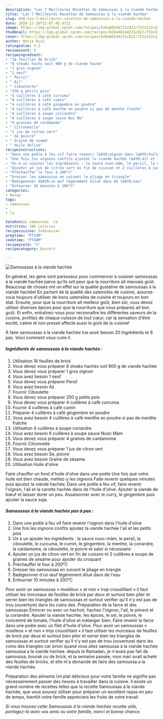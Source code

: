 ```yaml
---
description: "Les 7 Meilleures Recettes de Samoussas à la viande hachée"
title: "Les 7 Meilleures Recettes de Samoussas à la viande hachée"
slug: 458-les-7-meilleures-recettes-de-samoussas-a-la-viande-hachee
date: 2020-11-26T12:07:45.072Z
image: https://img-global.cpcdn.com/recipes/626a60244231c822/751x532cq70/samoussas-a-la-viande-hachee-photo-principale-de-la-recette.jpg
thumbnail: https://img-global.cpcdn.com/recipes/626a60244231c822/751x532cq70/samoussas-a-la-viande-hachee-photo-principale-de-la-recette.jpg
cover: https://img-global.cpcdn.com/recipes/626a60244231c822/751x532cq70/samoussas-a-la-viande-hachee-photo-principale-de-la-recette.jpg
author: Marie Ruiz
ratingvalue: 3.2
reviewcount: 9
recipeingredient:
- "16 feuilles de brick"
- "8 steaks hachs soit 900 g de viande hache"
- "1 gros oignon"
- "1 oeuf"
- " Persil"
- " Ail"
- " Ciboulette"
- "250 g petits pois"
- "4 cuillères à café curcuma"
- "4 cuillères à café cumin"
- "4 cuillères à café gingembre en poudre"
- "4 cuillères à café menthe en poudre si pas de menthe frache"
- "4 cuillères à soupe coriandre"
- "6 cuillères à soupe sauce Nuc Mm"
- "4 graines de cardamome"
- " Citronnelle"
- "1 jus de citron vert"
- " Se poivre"
- " Graine de ssame"
- " Huile dolive"
recipeinstructions:
- "Dans une poêle à feu vif faire revenir l&#39;oignon dans l&#39;huile d&#39;olive"
- "Une fois les oignons confits ajoutez la viande hachée l&#39;ail et les petits pois"
- "Un à un ajouter les ingrédients : la sauce nuoc-mâm, le persil, la ciboulette, le curcuma, le cumin, le gingembre, la menthe, la coriandre, la cardamome, la ciboulette, le poivre et saler si nécessaire"
- "Ajouter un jus de citron vert en fin de cuisson et 2 cuillères à soupe de graines de sésame pour ajouter du croquant"
- "Préchauffer le four à 200°C"
- "Dresser les samoussas en suivant le pliage en triangle"
- "Badigeonner d&#39;un œuf légèrement dilué dans de l&#39;eau"
- "Enfourner 10 minutes à 200°C"
categories:
- Resep
tags:
- samoussas
- 
- la

katakunci: samoussas  la 
nutrition: 186 calories
recipecuisine: Indonesian
preptime: "PT19M"
cooktime: "PT48M"
recipeyield: "1"
recipecategory: Dessert

---
```



![Samoussas à la viande hachée](https://img-global.cpcdn.com/recipes/626a60244231c822/751x532cq70/samoussas-a-la-viande-hachee-photo-principale-de-la-recette.jpg)

En général, les gens sont paresseux pour commencer à cuisiner samoussas à la viande hachée parce qu'ils ont peur que la nourriture ait mauvais goût. Beaucoup de choses ont un effet sur la qualité gustative de samoussas à la viande hachée! En partant de la qualité des ustensiles de cuisine, assurez-vous toujours d'utiliser de bons ustensiles de cuisine et toujours en bon état. Ensuite, pour que la nourriture ait meilleur goût, bien sûr, vous devez utiliser diverses épices pour que la nourriture que vous préparez ait bon goût. Et enfin, entraînez-vous pour reconnaître les différentes saveurs de la cuisine, profitez de chaque cuisson de tout cœur, car la sensation d'être excité, calme et non pressé affecte aussi le goût de la cuisine!

<!--inarticleads1-->

À faire samoussas à la viande hachée tue avoir besoin 20 Ingrédients et 8 pas. Voici comment vous cuire il.

##### Ingrédients de samoussas à la viande hachée :

1. Utilisation 16 feuilles de brick
1. Vous devez vous préparer 8 steaks hachés soit 900 g de viande hachée
1. Vous devez vous préparer 1 gros oignon
1. Vous avez besoin 1 oeuf
1. Vous devez vous préparer  Persil
1. Vous avez besoin  Ail
1. Fournir  Ciboulette
1. Vous devez vous préparer 250 g petits pois
1. Vous devez vous préparer 4 cuillères à café curcuma
1. Fournir 4 cuillères à café cumin
1. Préparer 4 cuillères à café gingembre en poudre
1. Vous avez besoin 4 cuillères à café menthe en poudre si pas de menthe fraîche
1. Utilisation 4 cuillères à soupe coriandre
1. Vous avez besoin 6 cuillères à soupe sauce Nuöc Màm
1. Vous devez vous préparer 4 graines de cardamome
1. Fournir  Citronnelle
1. Vous devez vous préparer 1 jus de citron vert
1. Vous avez besoin  Se, poivre
1. Vous avez besoin  Graine de sésame
1. Utilisation  Huile d&#39;olive


Faire chauffer un fond d&#39;huile d&#39;olive dans une poêle Une fois que votre huile est bien chaude, mettez-y les oignons Faite revenir quelques minutes puis ajoutez la viande hachée. Dans une poêle à feu vif, faire revenir l&#39;oignon, l&#39;ail et la carotte hachés dans de l&#39;huile d&#39;olive. Ajouter la viande de bœuf et laisser dorer un peu. Assaisonner avec le curry, le gingembre puis ajouter la sauce soja. 

<!--inarticleads2-->

##### Samoussas à la viande hachée pas à pas :

1. Dans une poêle à feu vif faire revenir l&#39;oignon dans l&#39;huile d&#39;olive
1. Une fois les oignons confits ajoutez la viande hachée l&#39;ail et les petits pois
1. Un à un ajouter les ingrédients : la sauce nuoc-mâm, le persil, la ciboulette, le curcuma, le cumin, le gingembre, la menthe, la coriandre, la cardamome, la ciboulette, le poivre et saler si nécessaire
1. Ajouter un jus de citron vert en fin de cuisson et 2 cuillères à soupe de graines de sésame pour ajouter du croquant
1. Préchauffer le four à 200°C
1. Dresser les samoussas en suivant le pliage en triangle
1. Badigeonner d&#39;un œuf légèrement dilué dans de l&#39;eau
1. Enfourner 10 minutes à 200°C


Pour avoir un samoussas « moelleux » et non « trop croustillant » il faut utiliser les morceaux de feuilles de brick par deux et surtout bien plier et serrer bien les triangles de samoussas et surtout verifier qu&#39;il n&#39;y est pas de trou (ouverture) dans les coins des. Préparation de la farce et des samoussas Émincer ou avec un hachoir, hachez l&#39;oignon, l&#39;ail, le piment et la coriandre. Ajouter la viande hachée, les épices, le sel, le poivre, le concentré de tomate, l&#39;huile d&#39;olive et mélanger bien. Faire revenir la farce dans une poêle avec un filet d&#39;huile d&#39;olive. Pour avoir un samoussas « moelleux » et non « trop croustillant » il faut utiliser les morceaux de feuilles de brick par deux et surtout bien plier et serrer bien les triangles de samoussas et surtout verifier qu&#39;il n&#39;y est pas de trou (ouverture) dans les coins des triangles car sinon quand vous allez samoussa à la viande hachée samoussa a la viande hachee. depuis le Ramadan, je n&#39;avais pas fait de samoussa, bourak ou de brick, et la semaine passée, mon mari avait acheté des feuilles de bricks, et elle m&#39;a demandé de faire des samoussa a la viande hachée. 

<!--inarticleads1-->

<p>
Préparation des aliments Un plat délicieux pour votre famille ne signifie pas nécessairement passer des heures à travailler dans la cuisine. Il existe un grand nombre de recettes telles que la recette Samoussas à la viande hachée, que vous pouvez utiliser pour préparer un excellent repas en peu de temps, bientôt votre famille appréciera les fruits de votre travail.
</p>

<p>
<i>Si vous trouvez cette Samoussas à la viande hachée recette utile, partagez-la avec vos amis ou votre famille, merci et bonne chance.</i>
</p>
